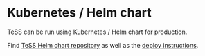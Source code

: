 # Kubernetes / Helm chart

TeSS can be run using Kubernetes / Helm chart for production.

Find [TeSS Helm chart repository](https://github.com/ElixirTeSS/TeSS_Helm_chart) as well as the [deploy instructions](https://github.com/ElixirTeSS/TeSS_Helm_chart/blob/main/README.md).
